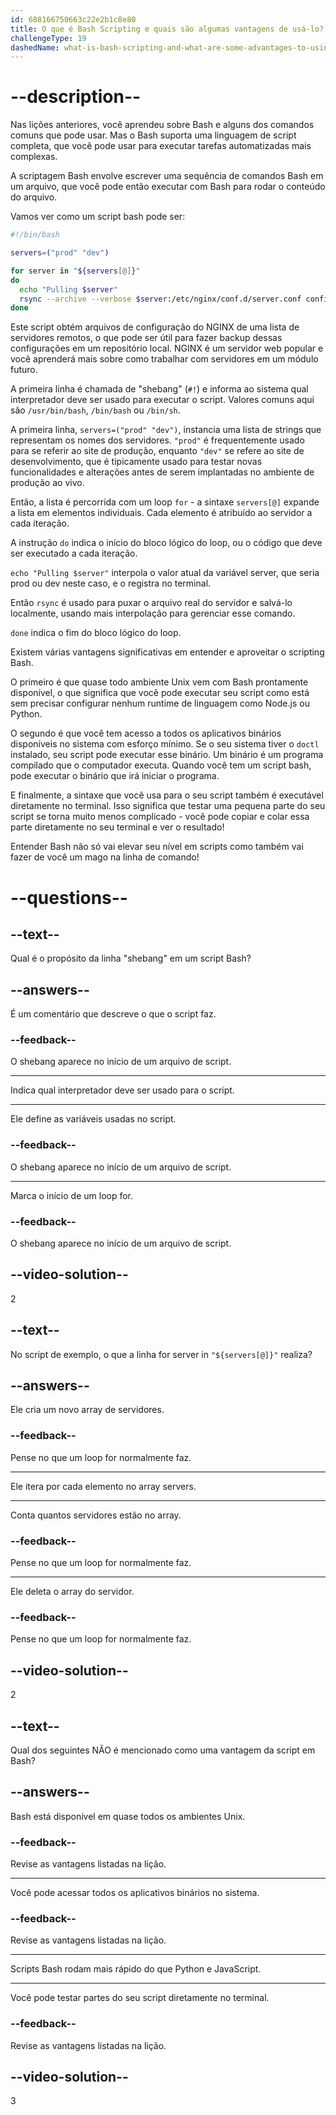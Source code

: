 ```yaml
---
id: 688166750663c22e2b1c8e80
title: O que é Bash Scripting e quais são algumas vantagens de usá-lo?
challengeType: 19
dashedName: what-is-bash-scripting-and-what-are-some-advantages-to-using-it
---
```


# --description--

Nas lições anteriores, você aprendeu sobre Bash e alguns dos comandos comuns que pode usar. Mas o Bash suporta uma linguagem de script completa, que você pode usar para executar tarefas automatizadas mais complexas.

A scriptagem Bash envolve escrever uma sequência de comandos Bash em um arquivo, que você pode então executar com Bash para rodar o conteúdo do arquivo.

Vamos ver como um script bash pode ser:

```bash
#!/bin/bash

servers=("prod" "dev")

for server in "${servers[@]}"
do
  echo "Pulling $server"
  rsync --archive --verbose $server:/etc/nginx/conf.d/server.conf configs/$server.conf
done
```

Este script obtém arquivos de configuração do NGINX de uma lista de servidores remotos, o que pode ser útil para fazer backup dessas configurações em um repositório local. NGINX é um servidor web popular e você aprenderá mais sobre como trabalhar com servidores em um módulo futuro. 

A primeira linha é chamada de "shebang" (`#!`) e informa ao sistema qual interpretador deve ser usado para executar o script. Valores comuns aqui são `/usr/bin/bash`, `/bin/bash` ou `/bin/sh`.

A primeira linha, `servers=("prod" "dev")`, instancia uma lista de strings que representam os nomes dos servidores. `"prod"` é frequentemente usado para se referir ao site de produção, enquanto `"dev"` se refere ao site de desenvolvimento, que é tipicamente usado para testar novas funcionalidades e alterações antes de serem implantadas no ambiente de produção ao vivo.

Então, a lista é percorrida com um loop `for` - a sintaxe `servers[@]` expande a lista em elementos individuais. Cada elemento é atribuído ao servidor a cada iteração.

A instrução `do` indica o início do bloco lógico do loop, ou o código que deve ser executado a cada iteração.

`echo "Pulling $server"` interpola o valor atual da variável server, que seria prod ou dev neste caso, e o registra no terminal.

Então `rsync` é usado para puxar o arquivo real do servidor e salvá-lo localmente, usando mais interpolação para gerenciar esse comando.

`done` indica o fim do bloco lógico do loop.

Existem várias vantagens significativas em entender e aproveitar o scripting Bash.

O primeiro é que quase todo ambiente Unix vem com Bash prontamente disponível, o que significa que você pode executar seu script como está sem precisar configurar nenhum runtime de linguagem como Node.js ou Python.

O segundo é que você tem acesso a todos os aplicativos binários disponíveis no sistema com esforço mínimo. Se o seu sistema tiver o `doctl` instalado, seu script pode executar esse binário. Um binário é um programa compilado que o computador executa. Quando você tem um script bash, pode executar o binário que irá iniciar o programa.

E finalmente, a sintaxe que você usa para o seu script também é executável diretamente no terminal. Isso significa que testar uma pequena parte do seu script se torna muito menos complicado - você pode copiar e colar essa parte diretamente no seu terminal e ver o resultado!

Entender Bash não só vai elevar seu nível em scripts como também vai fazer de você um mago na linha de comando!

# --questions--

## --text--

Qual é o propósito da linha "shebang" em um script Bash?

## --answers--

É um comentário que descreve o que o script faz.

### --feedback--

O shebang aparece no início de um arquivo de script.

---

Indica qual interpretador deve ser usado para o script.

---

Ele define as variáveis usadas no script.

### --feedback--

O shebang aparece no início de um arquivo de script.

---

Marca o início de um loop for.

### --feedback--

O shebang aparece no início de um arquivo de script.

## --video-solution--

2

## --text--

No script de exemplo, o que a linha for server in `"${servers[@]}"` realiza?

## --answers--

Ele cria um novo array de servidores.

### --feedback--

Pense no que um loop for normalmente faz.

---

Ele itera por cada elemento no array servers.

---

Conta quantos servidores estão no array.

### --feedback--

Pense no que um loop for normalmente faz.

---

Ele deleta o array do servidor.

### --feedback--

Pense no que um loop for normalmente faz.

## --video-solution--

2

## --text--

Qual dos seguintes NÃO é mencionado como uma vantagem da script em Bash?

## --answers--

Bash está disponível em quase todos os ambientes Unix.

### --feedback--

Revise as vantagens listadas na lição.

---

Você pode acessar todos os aplicativos binários no sistema.

### --feedback--

Revise as vantagens listadas na lição.

---

Scripts Bash rodam mais rápido do que Python e JavaScript.

---

Você pode testar partes do seu script diretamente no terminal.

### --feedback--

Revise as vantagens listadas na lição.

## --video-solution--

3

